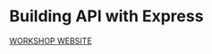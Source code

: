 # Building API with Express

[WORKSHOP WEBSITE](https://hendrixer.github.io/API-design-v4/lessons/intro-to-express/easy-mode-with-express)